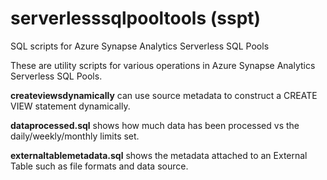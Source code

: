 # serverlesssqlpooltools (sspt)
SQL scripts for Azure Synapse Analytics Serverless SQL Pools

These are utility scripts for various operations in Azure Synapse Analytics Serverless SQL Pools.

**createviewsdynamically** can use source metadata to construct a CREATE VIEW statement dynamically.

**dataprocessed.sql** shows how much data has been processed vs the daily/weekly/monthly limits set.

**externaltablemetadata.sql** shows the metadata attached to an External Table such as file formats and data source.
